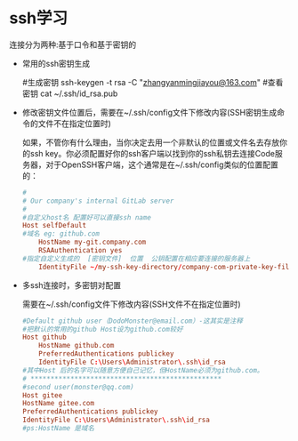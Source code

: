 # ssh学习

连接分为两种:基于口令和基于密钥的   

- 常用的ssh密钥生成

    #生成密钥
    ssh-keygen -t rsa -C "zhangyanmingjiayou@163.com"
    #查看密钥
    cat ~/.ssh/id_rsa.pub

- 修改密钥文件位置后，需要在~/.ssh/config文件下修改内容(SSH密钥生成命令的文件不在指定位置时)

    如果，不管你有什么理由，当你决定去用一个非默认的位置或文件名去存放你的ssh key。你必须配置好你的ssh客户端以找到你的ssh私钥去连接Code服务器，对于OpenSSH客户端，这个通常是在~/.ssh/config类似的位置配置的：
    ```conf
    #
    # Our company's internal GitLab server
    #
    #自定义host名 配置好可以直接ssh name 
    Host selfDefault
    #域名 eg: github.com
        HostName my-git.company.com
        RSAAuthentication yes
    #指定自定义生成的  [密钥文件]  位置  公钥配置在相应要连接的服务器上
        IdentityFile ~/my-ssh-key-directory/company-com-private-key-filename
    ```
- 多ssh连接时，多密钥对配置

    需要在~/.ssh/config文件下修改内容(SSH文件不在指定位置时)
    ```conf
    #Default github user（DodoMonster@email.com）-这其实是注释 
    #把默认的常用的github Host设为github.com较好
    Host github 
        HostName github.com
        PreferredAuthentications publickey
        IdentityFile C:\Users\Administrator\.ssh\id_rsa
    #其中Host 后的名字可以随意方便自己记忆，但HostName必须为github.com。
    # ************************************************
    #second user(monster@qq.com)
    Host gitee
    HostName gitee.com
    PreferredAuthentications publickey
    IdentityFile C:\Users\Administrator\.ssh\id_rsa
    #ps:HostName 是域名   
    ```